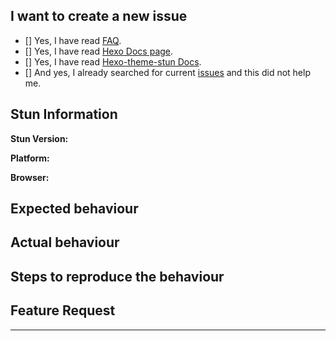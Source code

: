 <!--
IMPORTANT: Please follow the template to create a new issue.
IMPORTANT: Do not ask questions like how to modify the theme or how to change the theme. I may not have time to help you.
Please don`t open an issue that is not related to the theme, otherwise, it will be closed!

重要：请依照该模板来提交，请尽可能用英文来提问，因为并不是所有使用者都能看得懂中文。你的提问也会帮助到其他人~
重要：请不要提问类似于如何修改主题，如何改变主题等相关问题。我可能没有时间帮助你。
请不要发起与主题无关的 issue，否则将会被关闭！
-->

## I want to create a new issue <!-- 我想要创建一个新的 issue -->

<!--  Please confirm whether you have read the following docs, especially FAQ & Documentation! (Use "x" to choose) -->

<!-- 请确认是否阅读过以下资料, 尤其是FAQ和文档！(使用 "x" 选择) -->

- [] Yes, I have read [FAQ](https://github.com/liuyib/hexo-theme-stun/blob/master/FAQ.md).
- [] Yes, I have read [Hexo Docs page](https://hexo.io/docs/).
- [] Yes, I have read [Hexo-theme-stun Docs](https://liuyib.github.io/hexo-theme-stun/zh-CN/).
- [] And yes, I already searched for current [issues](https://github.com/liuyib/hexo-theme-stun/issues) and this did not help me.

## Stun Information

<!-- Stun 的版本 -->
**Stun Version:** 

<!-- Windows / macOS / Linux / Android / iOS -->
**Platform:** 

<!-- Chrome / Safari / FireFox / ... -->
**Browser:** 

## Expected behaviour <!-- 预期行为 -->



## Actual behaviour <!-- 实际行为 -->



<!-- Please give me the screenshots to locate the issue -->
<!-- 请尽量提供截图来定位问题 -->

## Steps to reproduce the behaviour <!-- 重现步骤 -->



## Feature Request <!-- 功能方面的建议 -->



<!-- If you have any ideas of hexo-theme-stun, please write down here and we can have a discussion. -->

<!-- 如果你有任何关于 hexo-theme-stun 的功能方面的想法，可以在这个部分里写下来我们一起讨论 -->

---

<!--
Like hexo-theme-stun? Please consider starring the repo to support it! Your support is my biggest encouragement!

喜欢 hexo-theme-stun 吗？ 考虑一下给它点个 star 来支持它吧！你的支持是对我最大的鼓励！
-->
